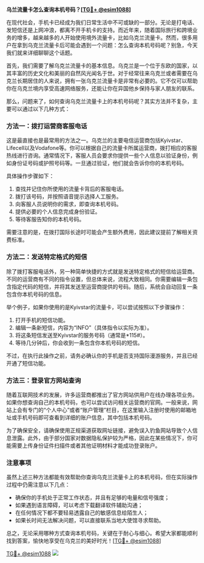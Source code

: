 **乌兰流量卡怎么查询本机号码？[[TG💪+ @esim1088](https://t.me/s/esim1088)]**

在现代社会，手机卡已经成为我们日常生活中不可或缺的一部分。无论是打电话、发短信还是上网冲浪，都离不开手机卡的支持。而近年来，随着国际旅行和跨境业务的增多，越来越多的人开始使用境外流量卡，比如乌克兰流量卡。然而，很多用户在拿到乌克兰流量卡后可能会遇到一个问题：怎么查询本机号码呢？别急，今天我们就来详细聊聊这个话题。

首先，我们需要了解乌克兰流量卡的基本信息。乌克兰是一个位于东欧的国家，以其丰富的历史文化和美丽的自然风光闻名于世。对于经常往来乌克兰或者需要在乌克兰长期居住的人来说，拥有一张乌克兰流量卡是非常有必要的。它不仅可以帮助你在乌克兰境内享受高速网络服务，还能让你在异国他乡保持与家人朋友的联系。

那么，问题来了，如何查询乌克兰流量卡上的本机号码呢？其实方法并不复杂，主要可以通过以下几种方式：

### 方法一：拨打运营商客服电话

这是最直接也是最常用的方法之一。乌克兰的主要电信运营商包括Kyivstar、Lifecell以及Vodafone等。你可以根据自己的流量卡所属运营商，拨打相应的客服热线进行咨询。通常情况下，客服人员会要求你提供一些个人信息以验证身份，例如身份证号码或护照号码等。一旦通过验证，他们就会告诉你你的本机号码。

具体操作步骤如下：
1. 查找并记住你所使用的流量卡背后的客服电话。
2. 拨打该号码，并按照语音提示选择人工服务。
3. 向客服人员说明你的需求，即查询本机号码。
4. 提供必要的个人信息完成身份验证。
5. 等待客服告知你的本机号码。

需要注意的是，在拨打国际长途时可能会产生额外费用，因此建议提前了解相关资费标准。

### 方法二：发送特定格式的短信

除了拨打客服电话外，另一种简单快捷的方式就是发送特定格式的短信给运营商。不同的运营商有不同的指令设置，但总体来说，流程大致相同。你需要编辑一条包含指定代码的短信，并将其发送至运营商提供的号码。随后，系统会自动回复一条包含你本机号码的信息。

举个例子，如果你使用的是Kyivstar的流量卡，可以尝试按照以下步骤操作：
1. 打开手机的短信功能。
2. 编辑一条新短信，内容为“INFO”（具体指令以实际为准）。
3. 将这条短信发送至Kyivstar的服务号码（通常是*115#）。
4. 等待几分钟后，你会收到一条包含你本机号码的短信。

不过，在执行此操作之前，请务必确认你的手机是否支持国际漫游服务，并且已经开通了短信功能。

### 方法三：登录官方网站查询

随着互联网技术的发展，许多运营商都推出了官方网站供用户在线办理各项业务。如果你想查询自己的本机号码，也可以尝试访问相关运营商的官网。一般来说，网站上会有专门的“个人中心”或者“账户管理”栏目，在这里输入注册时使用的邮箱地址或手机号码即可查看到详细的账户信息，其中包括本机号码。

为了确保安全，请确保使用正规渠道获取网址链接，避免误入钓鱼网站导致个人信息泄露。此外，由于部分国家对数据隐私保护较为严格，因此在某些情况下，你可能需要上传身份证件扫描件或者其他证明材料才能成功登录账户。

### 注意事项

虽然上述三种方法都能有效帮助你查询乌克兰流量卡上的本机号码，但在实际操作过程中仍需注意以下几点：
- 确保你的手机处于正常工作状态，并且有足够的电量和信号强度；
- 如果遇到语言障碍，可以考虑下载翻译软件辅助沟通；
- 在任何情况下都不要轻易透露自己的敏感信息给陌生人；
- 如果长时间无法解决问题，可以直接联系当地大使馆寻求帮助。

总之，无论采用哪种方式查询本机号码，关键在于耐心与细心。希望大家都能顺利找到答案，愉快地享受在乌克兰的美好时光！[[TG💪+ @esim1088](https://t.me/s/esim1088)]

[TG💪+ @esim1088](https://t.me/s/esim1088) ![](https://i.postimg.cc/4NQfJmqS/Snipaste-2025-05-13-00-14-12.png)